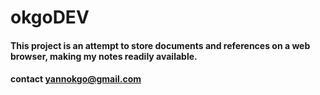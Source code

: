 # okgoDEV 
#### This project is an attempt to store documents and references on a web browser, making my notes readily available.

#### contact yannokgo@gmail.com 